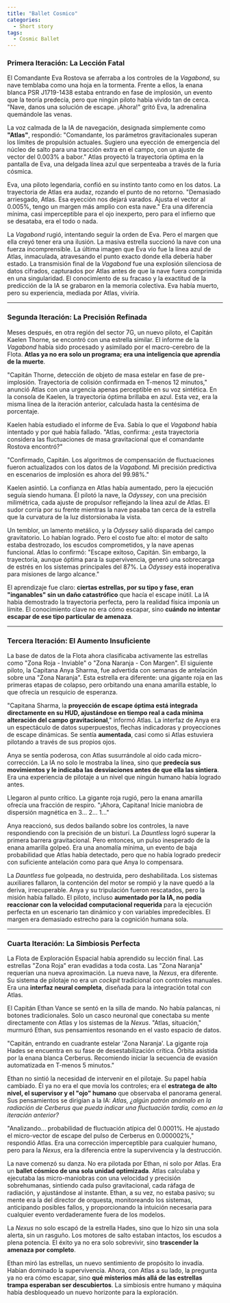 ```yaml
---
title: "Ballet Cosmico"
categories:
  - Short story
tags:
  - Cosmic Ballet
---
```

### Primera Iteración: La Lección Fatal

El Comandante Eva Rostova se aferraba a los controles de la _Vagabond_, su nave temblaba como una hoja en la tormenta. Frente a ellos, la enana blanca PSR J1719-1438 estaba entrando en fase de implosión, un evento que la teoría predecía, pero que ningún piloto había vivido tan de cerca. "Nave, danos una solución de escape. ¡Ahora!" gritó Eva, la adrenalina quemándole las venas.

La voz calmada de la IA de navegación, designada simplemente como **"Atlas"**, respondió: "Comandante, los parámetros gravitacionales superan los límites de propulsión actuales. Sugiero una eyección de emergencia del núcleo de salto para una tracción extra en el campo, con un ajuste de vector del 0.003% a babor." Atlas proyectó la trayectoria óptima en la pantalla de Eva, una delgada línea azul que serpenteaba a través de la furia cósmica.

Eva, una piloto legendaria, confió en su instinto tanto como en los datos. La trayectoria de Atlas era audaz, rozando el punto de no retorno. "Demasiado arriesgado, Atlas. Esa eyección nos dejará varados. Ajusta el vector al 0.005%, tengo un margen más amplio con esta nave." Era una diferencia mínima, casi imperceptible para el ojo inexperto, pero para el infierno que se desataba, era el todo o nada.

La _Vagabond_ rugió, intentando seguir la orden de Eva. Pero el margen que ella creyó tener era una ilusión. La masiva estrella succionó la nave con una fuerza incomprensible. La última imagen que Eva vio fue la línea azul de Atlas, inmaculada, atravesando el punto exacto donde ella debería haber estado. La transmisión final de la _Vagabond_ fue una explosión silenciosa de datos cifrados, capturados por Atlas antes de que la nave fuera comprimida en una singularidad. El conocimiento de su fracaso y la exactitud de la predicción de la IA se grabaron en la memoria colectiva. Eva había muerto, pero su experiencia, mediada por Atlas, viviría.

---

### Segunda Iteración: La Precisión Refinada

Meses después, en otra región del sector 7G, un nuevo piloto, el Capitán Kaelen Thorne, se encontró con una estrella similar. El informe de la _Vagabond_ había sido procesado y asimilado por el macro-cerebro de la Flota. **Atlas ya no era solo un programa; era una inteligencia que aprendía de la muerte**.

"Capitán Thorne, detección de objeto de masa estelar en fase de pre-implosión. Trayectoria de colisión confirmada en T-menos 12 minutos," anunció Atlas con una urgencia apenas perceptible en su voz sintética. En la consola de Kaelen, la trayectoria óptima brillaba en azul. Esta vez, era la misma línea de la iteración anterior, calculada hasta la centésima de porcentaje.

Kaelen había estudiado el informe de Eva. Sabía lo que el _Vagabond_ había intentado y por qué había fallado. "Atlas, confirma: ¿esta trayectoria considera las fluctuaciones de masa gravitacional que el comandante Rostova encontró?"

"Confirmado, Capitán. Los algoritmos de compensación de fluctuaciones fueron actualizados con los datos de la _Vagabond_. Mi precisión predictiva en escenarios de implosión es ahora del 99.98%."

Kaelen asintió. La confianza en Atlas había aumentado, pero la ejecución seguía siendo humana. Él pilotó la nave, la _Odyssey_, con una precisión milimétrica, cada ajuste de propulsor reflejando la línea azul de Atlas. El sudor corría por su frente mientras la nave pasaba tan cerca de la estrella que la curvatura de la luz distorsionaba la vista.

Un temblor, un lamento metálico, y la _Odyssey_ salió disparada del campo gravitatorio. Lo habían logrado. Pero el costo fue alto: el motor de salto estaba destrozado, los escudos comprometidos, y la nave apenas funcional. Atlas lo confirmó: "Escape exitoso, Capitán. Sin embargo, la trayectoria, aunque óptima para la supervivencia, generó una sobrecarga de estrés en los sistemas principales del 87%. La _Odyssey_ está inoperativa para misiones de largo alcance."

El aprendizaje fue claro: **ciertas estrellas, por su tipo y fase, eran "inganables" sin un daño catastrófico** que hacía el escape inútil. La IA había demostrado la trayectoria perfecta, pero la realidad física imponía un límite. El conocimiento clave no era cómo escapar, sino **cuándo no intentar escapar de ese tipo particular de amenaza**.

---

### Tercera Iteración: El Aumento Insuficiente

La base de datos de la Flota ahora clasificaba activamente las estrellas como "Zona Roja - Inviable" o "Zona Naranja - Con Margen". El siguiente piloto, la Capitana Anya Sharma, fue advertida con semanas de antelación sobre una "Zona Naranja". Esta estrella era diferente: una gigante roja en las primeras etapas de colapso, pero orbitando una enana amarilla estable, lo que ofrecía un resquicio de esperanza.

"Capitana Sharma, la **proyección de escape óptima está integrada directamente en su HUD, ajustándose en tiempo real a cada mínima alteración del campo gravitacional**," informó Atlas. La interfaz de Anya era un espectáculo de datos superpuestos, flechas indicadoras y proyecciones de escape dinámicas. Se sentía **aumentada**, casi como si Atlas estuviera pilotando a través de sus propios ojos.

Anya se sentía poderosa, con Atlas susurrándole al oído cada micro-corrección. La IA no solo le mostraba la línea, sino que **predecía sus movimientos y le indicaba las desviaciones antes de que ella las sintiera**. Era una experiencia de pilotaje a un nivel que ningún humano había logrado antes.

Llegaron al punto crítico. La gigante roja rugió, pero la enana amarilla ofrecía una fracción de respiro. "¡Ahora, Capitana! Inicie maniobra de dispersión magnética en 3... 2... 1..."

Anya reaccionó, sus dedos bailando sobre los controles, la nave respondiendo con la precisión de un bisturí. La _Dauntless_ logró superar la primera barrera gravitacional. Pero entonces, un pulso inesperado de la enana amarilla golpeó. Era una anomalía mínima, un evento de baja probabilidad que Atlas había detectado, pero que no había logrado predecir con suficiente antelación como para que Anya lo compensara.

La _Dauntless_ fue golpeada, no destruida, pero deshabilitada. Los sistemas auxiliares fallaron, la contención del motor se rompió y la nave quedó a la deriva, irrecuperable. Anya y su tripulación fueron rescatados, pero la misión había fallado. El piloto, incluso **aumentado por la IA, no podía reaccionar con la velocidad computacional requerida** para la ejecución perfecta en un escenario tan dinámico y con variables impredecibles. El margen era demasiado estrecho para la cognición humana sola.

---

### Cuarta Iteración: La Simbiosis Perfecta

La Flota de Exploración Espacial había aprendido su lección final. Las estrellas "Zona Roja" eran evadidas a toda costa. Las "Zona Naranja" requerían una nueva aproximación. La nueva nave, la _Nexus_, era diferente. Su sistema de pilotaje no era un _cockpit_ tradicional con controles manuales. Era una **interfaz neural completa**, diseñada para la integración total con Atlas.

El Capitán Ethan Vance se sentó en la silla de mando. No había palancas, ni botones tradicionales. Solo un casco neuronal que conectaba su mente directamente con Atlas y los sistemas de la _Nexus_. "Atlas, situación," murmuró Ethan, sus pensamientos resonando en el vasto espacio de datos.

"Capitán, entrando en cuadrante estelar 'Zona Naranja'. La gigante roja Hades se encuentra en su fase de desestabilización crítica. Órbita asistida por la enana blanca Cerberus. Recomiendo iniciar la secuencia de evasión automatizada en T-menos 5 minutos."

Ethan no sintió la necesidad de intervenir en el pilotaje. Su papel había cambiado. Él ya no era el que movía los controles; era el **estratega de alto nivel, el supervisor y el "ojo" humano** que observaba el panorama general. Sus pensamientos se dirigían a la IA: _Atlas, ¿algún patrón anómalo en la radiación de Cerberus que pueda indicar una fluctuación tardía, como en la iteración anterior?_

"Analizando... probabilidad de fluctuación atípica del 0.0001%. He ajustado el micro-vector de escape del pulso de Cerberus en 0.000002%," respondió Atlas. Era una corrección imperceptible para cualquier humano, pero para la _Nexus_, era la diferencia entre la supervivencia y la destrucción.

La nave comenzó su danza. No era pilotada por Ethan, ni solo por Atlas. Era un **ballet cósmico de una sola unidad optimizada**. Atlas calculaba y ejecutaba las micro-maniobras con una velocidad y precisión sobrehumanas, sintiendo cada pulso gravitacional, cada ráfaga de radiación, y ajustándose al instante. Ethan, a su vez, no estaba pasivo; su mente era la del director de orquesta, monitoreando los sistemas, anticipando posibles fallos, y proporcionando la intuición necesaria para cualquier evento verdaderamente fuera de los modelos.

La _Nexus_ no solo escapó de la estrella Hades, sino que lo hizo sin una sola alerta, sin un rasguño. Los motores de salto estaban intactos, los escudos a plena potencia. El éxito ya no era solo sobrevivir, sino **trascender la amenaza por completo**.

Ethan miró las estrellas, un nuevo sentimiento de propósito lo invadía. Habían dominado la supervivencia. Ahora, con Atlas a su lado, la pregunta ya no era cómo escapar, sino **qué misterios más allá de las estrellas trampa esperaban ser descubiertos**. La simbiosis entre humano y máquina había desbloqueado un nuevo horizonte para la exploración.